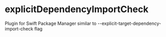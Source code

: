 # explicitDependencyImportCheck
Plugin for Swift Package Manager similar to --explicit-target-dependency-import-check flag
